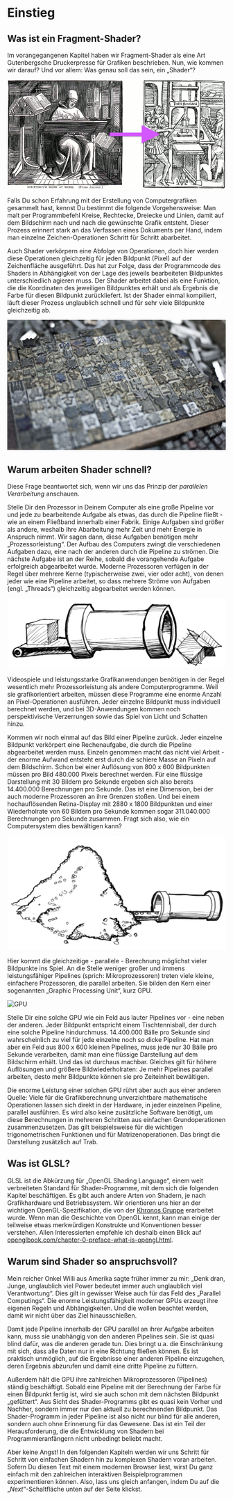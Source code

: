 # Einstieg
## Was ist ein Fragment-Shader?

Im vorangegangenen Kapitel haben wir Fragment-Shader als eine Art Gutenbergsche Druckerpresse für Grafiken beschrieben. Nun, wie kommen wir darauf? Und vor allem: Was genau soll das sein, ein „Shader“? 

![Von Brief-für-Brief zu Seite-für-Seite. Rechts: William Blades (1891), links Rolt-Wheeler (1920).](print.png)

Falls Du schon Erfahrung mit der Erstellung von Computergrafiken gesammelt hast, kennst Du bestimmt die folgende Vorgehensweise: Man malt per Programmbefehl Kreise, Rechtecke, Dreiecke und Linien, damit auf dem Bildschirm nach und nach die gewünschte Grafik entsteht. Dieser Prozess erinnert stark an das Verfassen eines Dokuments per Hand, indem man einzelne Zeichen-Operationen Schritt für Schritt abarbeitet.

Auch Shader verkörpern eine Abfolge von Operationen, doch hier werden diese Operationen gleichzeitig für jeden Bildpunkt (Pixel) auf der Zeichenfläche ausgeführt. Das hat zur Folge, dass der Programmcode des Shaders in Abhängigkeit von der Lage des jeweils bearbeiteten Bildpunktes unterschiedlich agieren muss. Der Shader arbeitet dabei als eine Funktion, die die Koordinaten des jeweiligen Bildpunktes erhält und als Ergebnis die Farbe für diesen Bildpunkt zurückliefert. Ist der Shader einmal kompiliert, läuft dieser Prozess unglaublich schnell und für sehr viele Bildpunkte gleichzeitig ab.

![Verschiebbare Lettern mit Chinesischen Symbolen](typepress.jpg)

## Warum arbeiten Shader schnell?

Diese Frage beantwortet sich, wenn wir uns das Prinzip der *parallelen Verarbeitung* anschauen. 

Stelle Dir den Prozessor in Deinem Computer als eine große Pipeline vor und jede zu bearbeitende Aufgabe als etwas, das durch die Pipeline fließt - wie an einem Fließband innerhalb einer Fabrik. Einige Aufgaben sind größer als andere, weshalb ihre Abarbeitung mehr Zeit und mehr Energie in Anspruch nimmt. Wir sagen dann, diese Aufgaben benötigen mehr „Prozessorleistung“. Der Aufbau des Computers zwingt die verschiedenen Aufgaben dazu, eine nach der anderen durch die Pipeline zu strömen. Die nächste Aufgabe ist an der Reihe, sobald die vorangehende Aufgabe erfolgreich abgearbeitet wurde. Moderne Prozessoren verfügen in der Regel über mehrere Kerne (typischerweise zwei, vier oder acht), von denen jeder wie eine Pipeline arbeitet, so dass mehrere Ströme von Aufgaben (engl. „Threads“) gleichzeitig abgearbeitet werden können. 

![CPU](00.jpeg)

Videospiele und leistungsstarke Grafikanwendungen benötigen in der Regel wesentlich mehr Prozessorleistung als andere Computerprogramme. Weil sie grafikorientiert arbeiten, müssen diese Programme eine enorme Anzahl an Pixel-Operationen ausführen. Jeder einzelne Bildpunkt muss individuell berechnet werden, und bei 3D-Anwendungen kommen noch perspektivische Verzerrungen sowie das Spiel von Licht und Schatten hinzu.

Kommen wir noch einmal auf das Bild einer Pipeline zurück. Jeder einzelne Bildpunkt verkörpert eine Rechenaufgabe, die durch die Pipeline abgearbeitet werden muss. Einzeln genommen macht das nicht viel Arbeit - der enorme Aufwand entsteht erst durch die schiere Masse an Pixeln auf dem Bildschirm. Schon bei einer Auflösung von 800 x 600 Bildpunkten müssen pro Bild 480.000 Pixels berechnet werden. Für eine flüssige Darstellung mit 30 Bildern pro Sekunde ergeben sich also bereits 14.400.000 Berechnungen pro Sekunde. Das ist eine Dimension, bei der auch moderne Prozessoren an ihre Grenzen stoßen. Und bei einem hochauflösenden Retina-Display mit 2880 x 1800 Bildpunkten und einer Wiederholrate von 60 Bildern pro Sekunde kommen sogar 311.040.000 Berechnungen pro Sekunde zusammen. Fragt sich also, wie ein Computersystem dies bewältigen kann?

![](03.jpeg)

Hier kommt die gleichzeitige - parallele -  Berechnung möglichst vieler Bildpunkte ins Spiel. An die Stelle weniger großer und immens leistungsfähiger Pipelines (sprich: Mikroprozessoren) treten viele kleine, einfachere Prozessoren, die parallel arbeiten. Sie bilden den Kern einer sogenannten „Graphic Processing Unit“, kurz GPU.

![GPU](04.jpeg)

Stelle Dir eine solche GPU wie ein Feld aus lauter Pipelines vor - eine neben der anderen. Jeder Bildpunkt entspricht einem Tischtennisball, der durch eine solche Pipeline hindurchmuss. 14.400.000 Bälle pro Sekunde sind wahrscheinlich zu viel für jede einzelne noch so dicke Pipeline. Hat man aber ein Feld aus 800 x 600 kleinen Pipelines, muss jede nur 30 Bälle pro Sekunde verarbeiten, damit man eine flüssige Darstellung auf dem Bildschirm erhält. Und das ist durchaus machbar. Gleiches gilt für höhere Auflösungen und größere Bildwiederholraten: Je mehr Pipelines parallel arbeiten, desto mehr Bildpunkte können sie pro Zeiteinheit bewältigen.

Die enorme Leistung einer solchen GPU rührt aber auch aus einer anderen Quelle: Viele für die Grafikberechnung unverzichtbare mathematische Operationen lassen sich direkt in der Hardware, in jeder einzelnen Pipeline, parallel ausführen. Es wird also keine zusätzliche Software benötigt, um diese Berechnungen in mehreren Schritten aus einfachen Grundoperationen zusammenzusetzen. Das gilt beispielsweise für die wichtigen trigonometrischen Funktionen und für Matrizenoperationen. Das bringt die Darstellung zusätzlich auf Trab. 

## Was ist GLSL? 

GLSL ist die Abkürzung für „OpenGL Shading Language“, einem weit verbreiteten Standard für Shader-Programme, mit dem sich die folgenden Kapitel beschäftigen. Es gibt auch andere Arten von Shadern, je nach Grafikhardware und Betriebssystem. Wir orientieren uns hier an der wichtigen OpenGL-Spezifikation, die von der [Khronos Gruppe](https://www.khronos.org/opengl/) erarbeitet wurde. Wenn man die Geschichte von OpenGL kennt, kann man einige der teilweise etwas merkwürdigen Konstrukte und Konventionen besser verstehen. Allen Interessierten empfehle ich deshalb einen Blick auf [openglbook.com/chapter-0-preface-what-is-opengl.html](http://openglbook.com/chapter-0-preface-what-is-opengl.html). 

## Warum sind Shader so anspruchsvoll?

Mein reicher Onkel Willi aus Amerika sagte früher immer zu mir: „Denk dran, Junge, unglaublich viel Power bedeutet immer auch unglaublich viel Verantwortung“. Dies gilt in gewisser Weise auch für das Feld des „Parallel Computings“. Die enorme Leistungsfähigkeit moderner GPUs erzeugt ihre eigenen Regeln und Abhängigkeiten. Und die wollen beachtet werden, damit wir nicht über das Ziel hinausschießen.

Damit jede Pipeline innerhalb der GPU parallel an ihrer Aufgabe arbeiten kann, muss sie unabhängig von den anderen Pipelines sein. Sie ist quasi blind dafür, was die anderen gerade tun. Dies bringt u.a. die Einschränkung mit sich, dass alle Daten nur in eine Richtung fließen können. Es ist praktisch unmöglich, auf die Ergebnisse einer anderen Pipeline einzugehen, deren Ergebnis abzurufen und damit eine dritte Pipeline zu füttern. 

Außerdem hält die GPU ihre zahlreichen Mikroprozessoren (Pipelines) ständig beschäftigt. Sobald eine Pipeline mit der Berechnung der Farbe für einen Bildpunkt fertig ist, wird sie auch schon mit dem nächsten Bildpunkt „gefüttert“. Aus Sicht des Shader-Programms gibt es quasi kein Vorher und Nachher, sondern immer nur den aktuell zu berechnenden Bildpunkt. Das Shader-Programm in jeder Pipeline ist also nicht nur blind für alle anderen, sondern auch ohne Erinnerung für das Gewesene. Das ist ein Teil der Herausforderung, die die Entwicklung von Shadern bei Programmieranfängern nicht unbedingt beliebt macht.

Aber keine Angst! In den folgenden Kapiteln werden wir uns Schritt für Schritt von einfachen Shadern hin zu komplexen Shadern voran arbeiten. Sofern Du diesen Text mit einem modernen Browser liest, wirst Du ganz einfach mit den zahlreichen interaktiven Beispielprogrammen experimentieren können. Also, lass uns gleich anfangen, indem Du auf die „*Next*“-Schaltfläche unten auf der Seite klickst.
